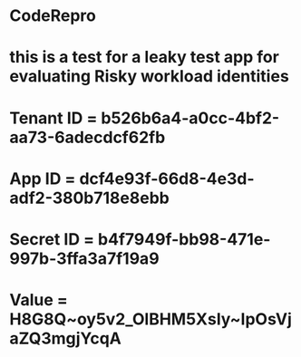 # CodeRepro
# this is a test for a leaky test app for evaluating Risky workload identities
# Tenant ID = b526b6a4-a0cc-4bf2-aa73-6adecdcf62fb
# App ID = dcf4e93f-66d8-4e3d-adf2-380b718e8ebb
# Secret ID = b4f7949f-bb98-471e-997b-3ffa3a7f19a9
# Value = H8G8Q~oy5v2_OlBHM5XsIy~IpOsVjaZQ3mgjYcqA
